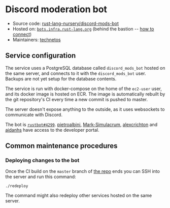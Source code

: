 # Discord moderation bot

* Source code: [rust-lang-nursery/discord-mods-bot][repo]
* Hosted on: [`bots.infra.rust-lang.org`][rust-bots] (behind the bastion -- [how to connect][bastion-connect])
* Maintainers: [technetos]

## Service configuration

The service uses a PostgreSQL database called `discord_mods_bot` hosted on the
same server, and connects to it with the `discord_mods_bot` user. Backups are
not yet setup for the database contents.

The service is run with docker-compose on the home of the `ec2-user` user, and
its docker image is hosted on ECR. The image is automatically rebuilt by the
git repository's CI every time a new commit is pushed to master.

The server doesn't expose anything to the outside, as it uses websockets to
communicate with Discord.

The bot is [`rustbot#4299`][devportal]. [pietroalbini], [Mark-Simulacrum],
[alexcrichton] and [aidanhs] have access to the developer portal.

## Common maintenance procedures

### Deploying changes to the bot

Once the CI build on the `master` branch of [the repo][repo] ends you can SSH
into the server and run this command:

```
./redeploy
```

The command might also redeploy other services hosted on the same server.

[repo]: https://github.com/rust-lang-nursery/discord-mods-bot
[rust-bots]: https://github.com/rust-lang/infra-team/blob/master/docs/hosts/rust-bots.md
[bastion-connect]: https://github.com/rust-lang/infra-team/blob/master/docs/hosts/bastion.md#logging-into-servers-through-the-bastion
[devportal]: https://discordapp.com/developers/applications/615806512790503424
[technetos]: https://github.com/technetos
[pietroalbini]: https://github.com/pietroalbini
[Mark-Simulacrum]: https://github.com/Mark-Simulacrum
[alexcrichton]: https://github.com/alexcrichton
[aidanhs]: https://github.com/aidanhs
